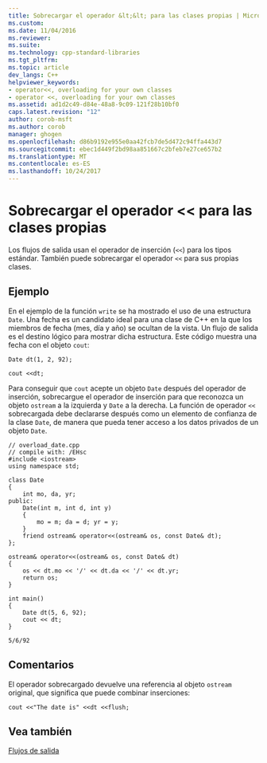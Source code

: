 ```yaml
---
title: Sobrecargar el operador &lt;&lt; para las clases propias | Microsoft Docs
ms.custom: 
ms.date: 11/04/2016
ms.reviewer: 
ms.suite: 
ms.technology: cpp-standard-libraries
ms.tgt_pltfrm: 
ms.topic: article
dev_langs: C++
helpviewer_keywords:
- operator<<, overloading for your own classes
- operator <<, overloading for your own classes
ms.assetid: ad1d2c49-d84e-48a8-9c09-121f28b10bf0
caps.latest.revision: "12"
author: corob-msft
ms.author: corob
manager: ghogen
ms.openlocfilehash: d86b9192e955e0aa42fcb7de5d472c94ffa443d7
ms.sourcegitcommit: ebec1d449f2bd98aa851667c2bfeb7e27ce657b2
ms.translationtype: MT
ms.contentlocale: es-ES
ms.lasthandoff: 10/24/2017
---
```

# <a name="overloading-the-ltlt-operator-for-your-own-classes"></a>Sobrecargar el operador &lt;&lt; para las clases propias
Los flujos de salida usan el operador de inserción (`<<`) para los tipos estándar. También puede sobrecargar el operador `<<` para sus propias clases.  
  
## <a name="example"></a>Ejemplo  
 En el ejemplo de la función `write` se ha mostrado el uso de una estructura `Date`. Una fecha es un candidato ideal para una clase de C++ en la que los miembros de fecha (mes, día y año) se ocultan de la vista. Un flujo de salida es el destino lógico para mostrar dicha estructura. Este código muestra una fecha con el objeto `cout`:  
  
```  
Date dt(1, 2, 92);

cout <<dt;  
```  
  
 Para conseguir que `cout` acepte un objeto `Date` después del operador de inserción, sobrecargue el operador de inserción para que reconozca un objeto `ostream` a la izquierda y `Date` a la derecha. La función de operador `<<` sobrecargada debe declararse después como un elemento de confianza de la clase `Date`, de manera que pueda tener acceso a los datos privados de un objeto `Date`.  
  
```  
// overload_date.cpp  
// compile with: /EHsc  
#include <iostream>  
using namespace std;  
  
class Date  
{  
    int mo, da, yr;  
public:  
    Date(int m, int d, int y)  
    {  
        mo = m; da = d; yr = y;  
    }  
    friend ostream& operator<<(ostream& os, const Date& dt);  
};  
  
ostream& operator<<(ostream& os, const Date& dt)  
{  
    os << dt.mo << '/' << dt.da << '/' << dt.yr;  
    return os;  
}  
  
int main()  
{  
    Date dt(5, 6, 92);  
    cout << dt;  
}  
```  
  
```Output  
5/6/92  
```  
  
## <a name="remarks"></a>Comentarios  
 El operador sobrecargado devuelve una referencia al objeto `ostream` original, que significa que puede combinar inserciones:  
  
```  
cout <<"The date is" <<dt <<flush;  
```  
  
## <a name="see-also"></a>Vea también  
 [Flujos de salida](../standard-library/output-streams.md)

